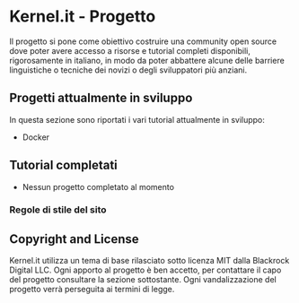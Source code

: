 # Kernel.it - Progetto
Il progetto si pone come obiettivo costruire una community open source dove poter avere accesso a risorse e
tutorial completi disponibili, rigorosamente in italiano, in modo da poter abbattere alcune delle barriere linguistiche o tecniche dei novizi o degli sviluppatori più anziani.


## Progetti attualmente in sviluppo
In questa sezione sono riportati i vari tutorial attualmente in sviluppo:
* Docker


## Tutorial completati
* Nessun progetto completato al momento


### Regole di stile del sito


## Copyright and License
Kernel.it utilizza un tema di base rilasciato sotto licenza MIT dalla Blackrock Digital LLC. Ogni apporto al progetto è ben accetto, per contattare il capo del progetto consultare la sezione sottostante.
Ogni vandalizzazione del progetto verrà perseguita ai termini di legge.
